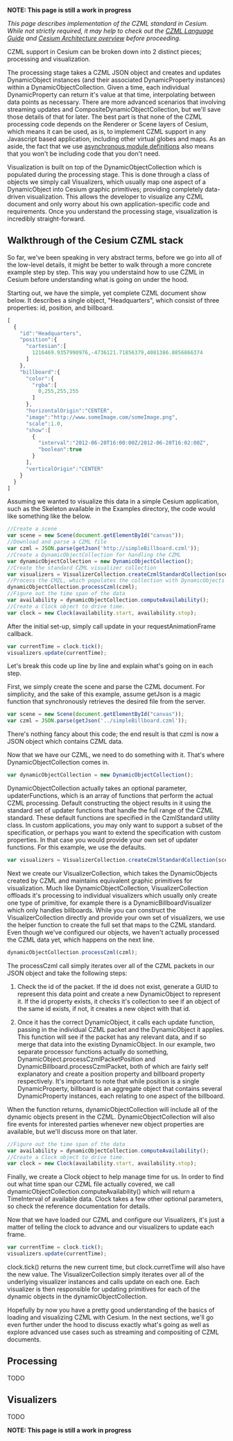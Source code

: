 **NOTE: This page is still a work in progress**

_This page describes implementation of the CZML standard in Cesium.  While not strictly required, it may help to check out the [CZML Language Guide](https://github.com/AnalyticalGraphicsInc/cesium/wiki/Cesium-Language-%28CZML%29-Guide) and [Cesium Architecture overview](https://github.com/AnalyticalGraphicsInc/cesium/wiki/Architecture) before proceeding._

CZML support in Cesium can be broken down into 2 distinct pieces; processing and visualization.

The processing stage takes a CZML JSON object and creates and updates DynamicObject instances (and their associated DynamicProperty instances) within a DynamicObjectCollection.  Given a time, each individual DynamicProperty can return it's value at that time, interpolating between data points as necessary.  There are more advanced scenarios that involving streaming updates and CompositeDynamicObjectCollection, but we'll save those details of that for later.  The best part is that none of the CZML processing code depends on the Renderer or Scene layers of Cesium, which means it can be used, as is, to implement CZML support in any Javascript based application, including other virtual globes and maps.  As an aside, the fact that we use [asynchronous module definitions](http://requirejs.org/) also means that you won't be including code that you don't need.

Visualization is built on top of the DynamicObjectCollection which is populated during the processing stage.  This is done through a class of objects we simply call Visualizers, which usually map one aspect of a DynamicObject into Cesium graphic primitives; providing completely data-driven visualization.  This allows the developer to visualize any CZML document and only worry about his own application-specific code and requirements.  Once you understand the processing stage, visualization is incredibly straight-forward.

## Walkthrough of the Cesium CZML stack

So far, we've been speaking in very abstract terms, before we go into all of the low-level details, it might be better to walk through a more concrete example step by step.  This way you understaind how to use CZML in Cesium before understanding what is going on under the hood.

Starting out, we have the simple, yet complete CZML document show below.  It describes a single object, "Headquarters", which consist of three properties: id, position, and billboard.

```javascript
[
  {
    "id":"Headquarters",
    "position":{
      "cartesian":[
        1216469.9357990976,-4736121.71856379,4081386.8856866374
      ]
    },
    "billboard":{
      "color":{
        "rgba":[
          0,255,255,255
        ]
      },
      "horizontalOrigin":"CENTER",
      "image":"http://www.someImage.com/someImage.png",
      "scale":1.0,
      "show":[
        {
          "interval":"2012-06-20T16:00:00Z/2012-06-20T16:02:00Z",
          "boolean":true
        }
      ],
      "verticalOrigin":"CENTER"
    }
  }
]
```

Assuming we wanted to visualize this data in a simple Cesium application, such as the Skeleton available in the Examples directory, the code would like something like the below.

```javascript
//Create a scene
var scene = new Scene(document.getElementById("canvas"));
//Download and parse a CZML file
var czml = JSON.parse(getJson('http://simpleBillboard.czml'));
//Create a DynamicObjectCollection for handling the CZML
var dynamicObjectCollection = new DynamicObjectCollection();
//Create the standard CZML visualizer collection
var visualizers = VisualizerCollection.createCzmlStandardCollection(scene, dynamicObjectCollection);
//Process the CMZL, which populates the collection with DynamicObjects
dynamicObjectCollection.processCzml(czml);
//Figure out the time span of the data
var availability = dynamicObjectCollection.computeAvailability();
//Create a Clock object to drive time.
var clock = new Clock(availability.start, availability.stop);
```

After the initial set-up, simply call update in your requestAnimationFrame callback.

```javascript
var currentTime = clock.tick();
visualizers.update(currentTime);
```

Let's break this code up line by line and explain what's going on in each step.

First, we simply create the scene and parse the CZML document.  For simplicity, and the sake of this example, assume getJson is a magic function that synchronously retrieves the desired file from the server.

```javascript
var scene = new Scene(document.getElementById("canvas"));
var czml = JSON.parse(getJson('../simpleBillboard.czml'));
```
There's nothing fancy about this code; the end result is that czml is now a JSON object which contains CZML data.

Now that we have our CZML, we need to do something with it.  That's where DynamicObjectCollection comes in.

```javascript
var dynamicObjectCollection = new DynamicObjectCollection();
```
DynamicObjectCollection actually takes an optional parameter, updaterFunctions, which is an array of functions that perform the actual CZML processing.  Default constructing the object results in it using the standard set of updater functions that handle the full range of the CZML standard.  These default functions are specified in the CzmlStandard utility class.  In custom applications, you may only want to support a subset of the specification, or perhaps you want to extend the specification with custom properties.  In that case you would provide your own set of updater functions.  For this example, we use the defaults.

```javascript
var visualizers = VisualizerCollection.createCzmlStandardCollection(scene, dynamicObjectCollection);
```
Next we create our VisualizerCollection, which takes the DynamicObjects created by CZML and maintains equivalent graphic primitives for visualization.  Much like DynamicObjectCollection, VisualizerCollection offloads it's processing to individual visualizers which usually only create one type of primitive, for example there is a DynamicBillboardVisualizer which only handles billboards.  While you can construct the VisualizerCollection directly and provide your own set of visualizers, we use the helper function to create the full set that maps to the CZML standard.  Even though we've configured our objects, we haven't actually processed the CZML data yet, which happens on the next line.

```javascript
dynamicObjectCollection.processCzml(czml);
```

The processCzml call simply iterates over all of the CZML packets in our JSON object and take the following steps:

1. Check the id of the packet.  If the id does not exist, generate a GUID to represent this data point and create a new DynamicObject to represent it.  If the id property exists, it checks it's collection to see if an object of the same id exists, if not, it creates a new object with that id.

2. Once it has the correct DynamicObject, it calls each update function, passing in the individual CZML packet and the DynamicObject it applies.  This function will see if the packet has any relevant data, and if so merge that data into the existing DynamicObject.  In our example, two separate processor functions actually do something, DynamicObject.processCzmlPacketPosition and DynamicBillboard.processCzmlPacket, both of which are fairly self explanatory and create a position property and billboard property respectively.  It's important to note that while position is a single DynamicProperty, billboard is an aggregate object that contains several DynamicProperty instances, each relating to one aspect of the billboard.

When the function returns, dynamicObjectCollection will include all of the dynamic objects present in the CZML.  DynamicObjectCollection will also fire events for interested parties whenever new object properties are available, but we'll discuss more on that later.


```javascript
//Figure out the time span of the data
var availability = dynamicObjectCollection.computeAvailability();
//Create a Clock object to drive time.
var clock = new Clock(availability.start, availability.stop);
```

Finally, we create a Clock object to help manage time for us.  In order to find out what time span our CZML file actually covered, we call dynamicObjectCollection.computeAvailability() which will return a TimeInterval of available data.  Clock takes a few other optional parameters, so check the reference documentation for details.

Now that we have loaded our CZML and configure our Visualizers, it's just a matter of telling the clock to advance and our visualizers to update each frame.

```javascript
var currentTime = clock.tick();
visualizers.update(currentTime);
```
clock.tick() returns the new current time, but clock.curretTime will also have the new value.  The VisualizerCollection simply iterates over all of the underlying visualizer instances and calls update on each one.  Each visualizer is then responsible for updating primitives for each of the dynamic objects in the dynamicObjectCollection.

Hopefully by now you have a pretty good understanding of the basics of loading and visualizing CZML with Cesium.  In the next sections, we'll go even further under the hood to discuss exactly what's going as well as explore advanced use cases such as streaming and compositing of CZML documents.

## Processing

TODO

## Visualizers

TODO

**NOTE: This page is still a work in progress**